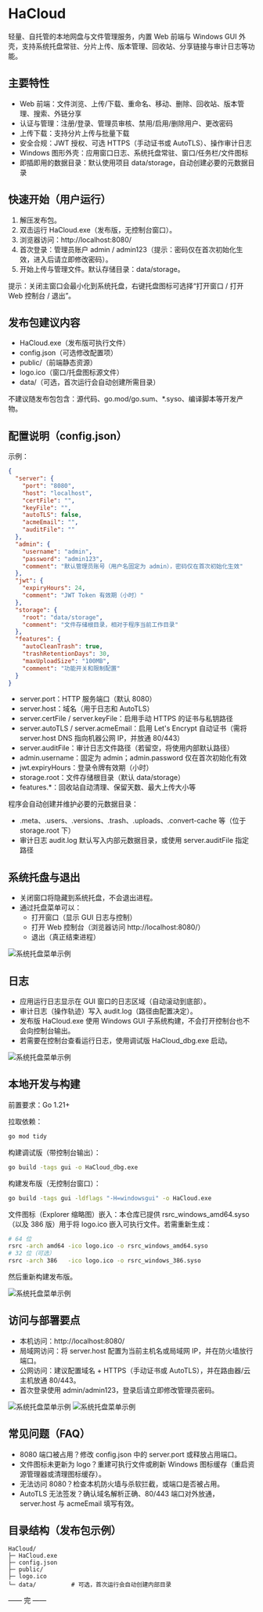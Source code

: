# HaCloud

轻量、自托管的本地网盘与文件管理服务，内置 Web 前端与 Windows GUI 外壳，支持系统托盘常驻、分片上传、版本管理、回收站、分享链接与审计日志等功能。

## 主要特性
- Web 前端：文件浏览、上传/下载、重命名、移动、删除、回收站、版本管理、搜索、外链分享
- 认证与管理：注册/登录、管理员审核、禁用/启用/删除用户、更改密码
- 上传下载：支持分片上传与批量下载
- 安全合规：JWT 授权、可选 HTTPS（手动证书或 AutoTLS）、操作审计日志
- Windows 图形外壳：应用窗口日志、系统托盘常驻、窗口/任务栏/文件图标
- 即插即用的数据目录：默认使用项目 data/storage，自动创建必要的元数据目录

## 快速开始（用户运行）
1. 解压发布包。
2. 双击运行 HaCloud.exe（发布版，无控制台窗口）。
3. 浏览器访问：http://localhost:8080/
4. 首次登录：管理员账户 admin / admin123（提示：密码仅在首次初始化生效，进入后请立即修改密码）。
5. 开始上传与管理文件。默认存储目录：data/storage。

提示：关闭主窗口会最小化到系统托盘，右键托盘图标可选择“打开窗口 / 打开 Web 控制台 / 退出”。

## 发布包建议内容
- HaCloud.exe（发布版可执行文件）
- config.json（可选修改配置项）
- public/（前端静态资源）
- logo.ico（窗口/托盘图标源文件）
- data/（可选，首次运行会自动创建所需目录）

不建议随发布包包含：源代码、go.mod/go.sum、*.syso、编译脚本等开发产物。

## 配置说明（config.json）
示例：
```json
{
  "server": {
    "port": "8080",
    "host": "localhost",
    "certFile": "",
    "keyFile": "",
    "autoTLS": false,
    "acmeEmail": "",
    "auditFile": ""
  },
  "admin": {
    "username": "admin",
    "password": "admin123",
    "comment": "默认管理员账号（用户名固定为 admin），密码仅在首次初始化生效"
  },
  "jwt": {
    "expiryHours": 24,
    "comment": "JWT Token 有效期（小时）"
  },
  "storage": {
    "root": "data/storage",
    "comment": "文件存储根目录，相对于程序当前工作目录"
  },
  "features": {
    "autoCleanTrash": true,
    "trashRetentionDays": 30,
    "maxUploadSize": "100MB",
    "comment": "功能开关和限制配置"
  }
}
```
- server.port：HTTP 服务端口（默认 8080）
- server.host：域名（用于日志和 AutoTLS）
- server.certFile / server.keyFile：启用手动 HTTPS 的证书与私钥路径
- server.autoTLS / server.acmeEmail：启用 Let's Encrypt 自动证书（需将 server.host DNS 指向机器公网 IP，并放通 80/443）
- server.auditFile：审计日志文件路径（若留空，将使用内部默认路径）
- admin.username：固定为 admin；admin.password 仅在首次初始化有效
- jwt.expiryHours：登录令牌有效期（小时）
- storage.root：文件存储根目录（默认 data/storage）
- features.*：回收站自动清理、保留天数、最大上传大小等

程序会自动创建并维护必要的元数据目录：
- .meta、.users、.versions、.trash、.uploads、.convert-cache 等（位于 storage.root 下）
- 审计日志 audit.log 默认写入内部元数据目录，或使用 server.auditFile 指定路径

## 系统托盘与退出
- 关闭窗口将隐藏到系统托盘，不会退出进程。
- 通过托盘菜单可以：
  - 打开窗口（显示 GUI 日志与控制）
  - 打开 Web 控制台（浏览器访问 http://localhost:8080/）
  - 退出（真正结束进程）

![系统托盘菜单示例](./md_img/1.png)

## 日志
- 应用运行日志显示在 GUI 窗口的日志区域（自动滚动到底部）。
- 审计日志（操作轨迹）写入 audit.log（路径由配置决定）。
- 发布版 HaCloud.exe 使用 Windows GUI 子系统构建，不会打开控制台也不会向控制台输出。
- 若需要在控制台查看运行日志，使用调试版 HaCloud_dbg.exe 启动。

![系统托盘菜单示例](./md_img/2.png)

## 本地开发与构建
前置要求：Go 1.21+

拉取依赖：
```bash
go mod tidy
```

构建调试版（带控制台输出）：
```bash
go build -tags gui -o HaCloud_dbg.exe
```

构建发布版（无控制台窗口）：
```bash
go build -tags gui -ldflags "-H=windowsgui" -o HaCloud.exe
```

文件图标（Explorer 缩略图）嵌入：本仓库已提供 rsrc_windows_amd64.syso（以及 386 版）用于将 logo.ico 嵌入可执行文件。若需重新生成：
```bash
# 64 位
rsrc -arch amd64 -ico logo.ico -o rsrc_windows_amd64.syso
# 32 位（可选）
rsrc -arch 386   -ico logo.ico -o rsrc_windows_386.syso
```
然后重新构建发布版。

![系统托盘菜单示例](./md_img/3.png)

## 访问与部署要点
- 本机访问：http://localhost:8080/
- 局域网访问：将 server.host 配置为当前主机名或局域网 IP，并在防火墙放行端口。
- 公网访问：建议配置域名 + HTTPS（手动证书或 AutoTLS），并在路由器/云主机放通 80/443。
- 首次登录使用 admin/admin123，登录后请立即修改管理员密码。

![系统托盘菜单示例](./md_img/4.png)
![系统托盘菜单示例](./md_img/5.png)

## 常见问题（FAQ）
- 8080 端口被占用？修改 config.json 中的 server.port 或释放占用端口。
- 文件图标未更新为 logo？重建可执行文件或刷新 Windows 图标缓存（重启资源管理器或清理图标缓存）。
- 无法访问 8080？检查本机防火墙与杀软拦截，或端口是否被占用。
- AutoTLS 无法签发？确认域名解析正确、80/443 端口对外放通，server.host 与 acmeEmail 填写有效。

## 目录结构（发布包示例）
```
HaCloud/
├─ HaCloud.exe
├─ config.json
├─ public/
├─ logo.ico
└─ data/          # 可选，首次运行会自动创建内部目录
```

—— 完 ——
